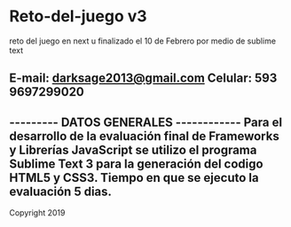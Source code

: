 # Reto-del-juego v3

reto del juego en next u finalizado el 10 de Febrero por medio de sublime text

E-mail: darksage2013@gmail.com
Celular: 593 9697299020
--------------------------------------
--------- DATOS GENERALES ------------
Para el desarrollo de la evaluación final de Frameworks y Librerías JavaScript se utilizo el programa Sublime Text 3 
para la generación del codigo HTML5 y CSS3. Tiempo en que se ejecuto la evaluación 5 dias.
---------------------------------------
Copyright 2019
